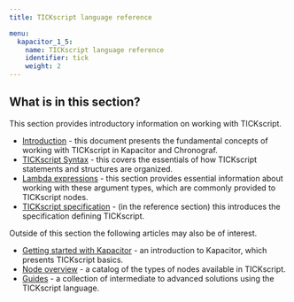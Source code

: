```yaml
---
title: TICKscript language reference

menu:
  kapacitor_1_5:
    name: TICKscript language reference
    identifier: tick
    weight: 2
---
```


## What is in this section?

This section provides introductory information on working with TICKscript.

   * [Introduction](/kapacitor/v1.5/tick/introduction/) - this document presents the fundamental concepts of working with TICKscript in Kapacitor and Chronograf.
   * [TICKscript Syntax](/kapacitor/v1.5/tick/syntax/) - this covers the essentials of how TICKscript statements and structures are organized.
   * [Lambda expressions](/kapacitor/v1.5/tick/expr/) - this section provides essential information about working with these argument types, which are commonly provided to TICKscript nodes.
   * [TICKscript specification](/kapacitor/v1.5/reference/spec/) - (in the reference section) this introduces the specification defining TICKscript.

Outside of this section the following articles may also be of interest.

   * [Getting started with Kapacitor](/kapacitor/v1.5/introduction/getting-started/) - an introduction to Kapacitor, which presents TICKscript basics.
   * [Node overview](/kapacitor/v1.5/nodes/) - a catalog of the types of nodes available in TICKscript.
   * [Guides](/kapacitor/v1.5/guides/) - a collection of intermediate to advanced solutions using the TICKscript language.

   <br/>
